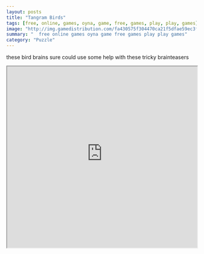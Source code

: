 ```yaml
---
layout: posts
title: "Tangram Birds"
tags: [free, online, games, oyna, game, free, games, play, play, games]
image: "http://img.gamedistribution.com/fa430575f304470ca21f5dfae59ec3f4.jpg"
summary: "  free online games oyna game free games play play games"
category: "Puzzle"
---
```


these bird brains sure could use some help with these tricky brainteasers

<iframe width="100%" height="480px;" src="http://flash.gamedistribution.com?game=fa430575f304470ca21f5dfae59ec3f4"></iframe>